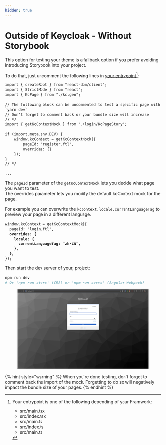 ```yaml
---
hidden: true
---
```


# Outside of Keycloak - Without Storybook

This option for testing your theme is a fallback option if you prefer avoiding introducing Storybook into your project.

To do that, just uncomment the following lines in [your entrypoint](#user-content-fn-1)[^1]:

<pre class="language-typescript" data-title="src/[main|index].tsx?"><code class="lang-typescript">import { createRoot } from "react-dom/client";
import { StrictMode } from "react";
import { KcPage } from "./kc.gen";

// The following block can be uncommented to test a specific page with `yarn dev`
// Don't forget to comment back or your bundle size will increase
<strong>// */
</strong>import { getKcContextMock } from "./login/KcPageStory";

if (import.meta.env.DEV) {
    window.kcContext = getKcContextMock({
        pageId: "register.ftl",
        overrides: {}
    });
}
<strong>// */
</strong>
...
</code></pre>

The `pageId` parameter of the `getKcContextMock` lets you decide what page you want to test.\
The overrides parameter lets you modify the default kcContext mock for the page.\
\
For example you can overwrite the `kcContext.locale.currentLanguageTag` to preview your page in a different language.

<pre class="language-tsx"><code class="lang-tsx">window.kcContext = getKcContextMock({
  pageId: "login.ftl",
<strong>  overrides: {
</strong><strong>    locale: {
</strong><strong>      currentLanguageTag: "zh-CN",
</strong><strong>    },
</strong><strong>  },
</strong>});
</code></pre>

Then start the dev server of your, project:

```bash
npm run dev
# Or 'npm run start' (CRA) or 'npm run serve' (Angular Webpack)
```

<figure><img src="../.gitbook/assets/image (86).png" alt=""><figcaption></figcaption></figure>

{% hint style="warning" %}
When you're done testing, don't forget to comment back the import of the mock. Forgetting to do so will negatively impact the bundle size of your pages.
{% endhint %}

[^1]: Your entrypoint is one of the following depending of your Framwork:

    * src/main.tsx
    * src/index.tsx
    * src/main.ts
    * src/index.ts
    * src/main.ts
